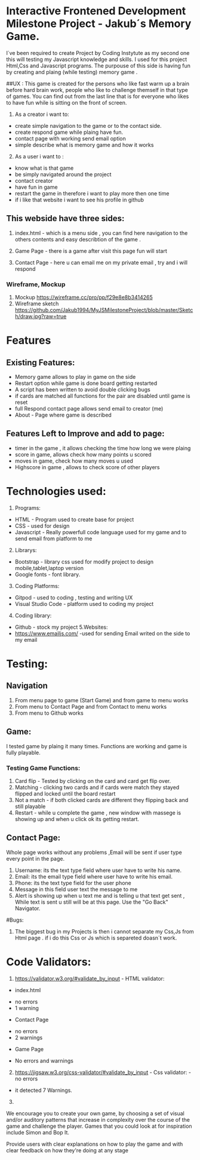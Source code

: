 # Interactive Frontened Development Milestone Project - Jakub´s Memory Game.

I´ve been required to create Project by Coding Instytute as my second one this will testing my Javascript knowledge and skills.
I used for this project Html,Css and Javascript programs. The purpouse of this side is having fun by creating and plaing (while testing)
memory game .

##UX :
This game is created for the persons who like fast warm up a brain before hard brain work, people who like to challenge themself in that type of games.
You can find out from the last line that is for everyone who likes to have fun while is sitting on the front of screen.

1. As a creator i want to:
* create simple navigation to the game or to the contact side.
* create respond game while plaing have fun.
* contact page with working send email option
* simple describe what is memory game and how it works

2. As a user i want to :
* know what is that game
* be simply navigated around the project
* contact creator 
* have fun in game 
* restart the game in therefore i want to play more then one time
* if i like that website i want to see his profile in github

## This webside have three sides:
1. index.html - which is a menu side , you can find here navigation to the others contents 
and easy describtion of the game .

2. Game Page - there is a game after visit this page fun will start

3. Contact Page - here u can email me on my private email , try and i will respond 

### Wireframe, Mockup
1. Mockup https://wireframe.cc/pro/pp/f29e8e8b3414265
2. Wireframe sketch  https://github.com/Jakub1994/MyJSMilestoneProject/blob/master/Sketch/draw.jpg?raw=true

# Features 
## Existing Features:
* Memory game allows to play in game on the side
* Restart option while game is done board getting restarted
* A script has been written to avoid double clicking bugs
* if cards are matched all functions for the pair are disabled until game is reset
* full Respond contact page allows send email to creator (me)
* About - Page where game is described
## Features Left to Improve and add to page:
* timer in the game , it allows checking the time how long we were plaing
* score in game, allows check how many points u scored
* moves in game, check how many moves u used
* Highscore in game , allows to check score of other players

# Technologies used:
1. Programs:
- HTML - Program used to create base for project
- CSS - used for design 
- Javascript - Really powerfull code language used for my game and to send email from platform to me
2. Librarys:
- Bootstrap - library css used for modify project to design mobile,tablet,laptop version
- Google fonts - font library.
3. Coding Platforms:
- Gitpod - used to coding , testing and writing UX
- Visual Studio Code - platform used to coding my project
4. Coding library:
- Github - stock my project
5.Websites:
- https://www.emailjs.com/ -used for sending Email writed on the side to my email

# Testing:
## Navigation 
1. From menu page to game (Start Game) and from game to menu works
2. From menu to Contact Page and from Contact to menu works
3. From menu to Github works
## Game:
I tested game by plaing it many times.
Functions are working and game is fully playable.

### Testing Game Functions:
1. Card flip - Tested by clicking on the card and card get flip over.
2. Matching - clicking two cards and if cards were match they stayed flipped and locked until the board restart
3. Not a match - if both clicked cards are different they flipping back and still playable
4. Restart - while u complete the game , new window with massege is showing up and when u click ok its getting restart.

## Contact Page:
Whole page works without any problems ,Email will be sent if user type every point in the page.
1. Username: its the text type field where user have to write his name.
2. Email: its the email type field where user have to write his email.
3. Phone: its the text type field for the user phone
4. Message in this field user text the message to me
5. Alert is showing up when u text me and is telling u that text get sent , 
While text is sent u still will be at this page. 
Use the "Go Back" Navigator.

#Bugs:
1. The biggest bug in my Projects is then i cannot separate my Css,Js from Html page .
if i do this Css or Js which is separeted doasn´t work.

# Code Validators:
1. https://validator.w3.org/#validate_by_input - HTML validator:
* index.html
- no errors
- 1 warning 
* Contact Page
- no errors
- 2 warnings
* Game Page
- No errors and warnings
2. https://jigsaw.w3.org/css-validator/#validate_by_input - Css validator:
-no errors 
- it detected 7 Warnings.
3. 
We encourage you to create your own game, by choosing a set of visual and/or auditory patterns that increase in complexity over the course of the game and challenge the player. Games that you could look at for inspiration include Simon and Bop It.

Provide users with clear explanations on how to play the game and with clear feedback on how they're doing at any stage
